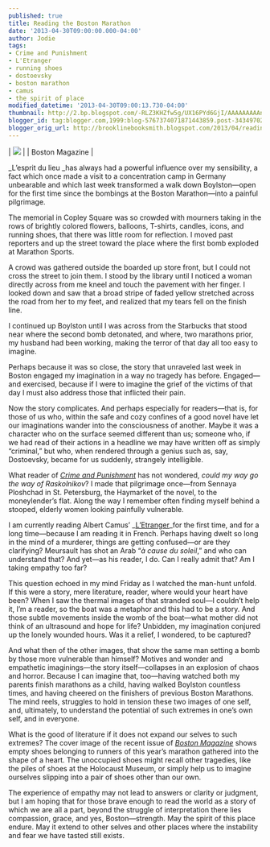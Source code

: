 ```yaml
---
published: true
title: Reading the Boston Marathon
date: '2013-04-30T09:00:00.000-04:00'
author: Jodie
tags:
- Crime and Punishment
- L'Etranger
- running shoes
- dostoevsky
- boston marathon
- camus
- the spirit of place
modified_datetime: '2013-04-30T09:00:13.730-04:00'
thumbnail: http://2.bp.blogspot.com/-RLZ3KHZfw5g/UX16PYd6GjI/AAAAAAAAAnE/vzJSQaQNi1M/s72-c/images+(2).jpg
blogger_id: tag:blogger.com,1999:blog-5767374071871443859.post-3434970295894927396
blogger_orig_url: http://brooklinebooksmith.blogspot.com/2013/04/reading-boston-marathon_30.html
---
```

| [![](http://2.bp.blogspot.com/-RLZ3KHZfw5g/UX16PYd6GjI/AAAAAAAAAnE/vzJSQaQNi1M/s1600/images+(2).jpg)](http://www.bostonmagazine.com/news/blog/2013/04/25/behind-our-may-boston-marathon-cover/) |
| Boston Magazine |

_L’esprit du lieu _has always had a powerful influence over my sensibility, a fact which once made a visit to a concentration camp in Germany unbearable and which last week transformed a walk down Boylston—open for the first time since the bombings at the Boston Marathon—into a painful pilgrimage.

The memorial in Copley Square was so crowded with mourners taking in the rows of brightly colored flowers, balloons, T-shirts, candles, icons, and running shoes, that there was little room for reflection. I moved past reporters and up the street toward the place where the first bomb exploded at Marathon Sports.

A crowd was gathered outside the boarded up store front, but I could not cross the street to join them. I stood by the library until I noticed a woman directly across from me kneel and touch the pavement with her finger. I looked down and saw that a broad stripe of faded yellow stretched across the road from her to my feet, and realized that my tears fell on the finish line.

I continued up Boylston until I was across from the Starbucks that stood near where the second bomb detonated, and where, two marathons prior, my husband had been working, making the terror of that day all too easy to imagine.

Perhaps because it was so close, the story that unraveled last week in Boston engaged my imagination in a way no tragedy has before. Engaged—and exercised, because if I were to imagine the grief of the victims of that day I must also address those that inflicted their pain.

Now the story complicates. And perhaps especially for readers—that is, for those of us who, within the safe and cozy confines of a good novel have let our imaginations wander into the consciousness of another. Maybe it was a character who on the surface seemed different than us; someone who, if we had read of their actions in a headline we may have written off as simply “criminal,” but who, when rendered through a genius such as, say, Dostoevsky, became for us suddenly, strangely intelligible.

What reader of _[Crime and Punishment](http://www.brooklinebooksmith-shop.com/book/9780679734505)_ has not wondered, _could my way go the way of Raskolnikov_? I made that pilgrimage once—from Sennaya Ploshchad in St. Petersburg, the Haymarket of the novel, to the moneylender’s flat. Along the way I remember often finding myself behind a stooped, elderly women looking painfully vulnerable.

I am currently reading Albert Camus’ _[L’Etranger](http://www.brooklinebooksmith-shop.com/book/9780679720201)_for the first time, and for a long time—because I am reading it in French. Perhaps having dwelt so long in the mind of a murderer, things are getting confused—or are they clarifying? Meursault has shot an Arab “_à cause du soleil_,” and who can understand that? And yet—as his reader, I do. Can I really admit that? Am I taking empathy too far?

This question echoed in my mind Friday as I watched the man-hunt unfold. If this were a story, mere literature, reader, where would your heart have been? When I saw the thermal images of that stranded soul—I couldn’t help it, I’m a reader, so the boat was a metaphor and this had to be a story. And those subtle movements inside the womb of the boat—what mother did not think of an ultrasound and hope for life? Unbidden, my imagination conjured up the lonely wounded hours. Was it a relief, I wondered, to be captured?

And what then of the other images, that show the same man setting a bomb by those more vulnerable than himself? Motives and wonder and empathetic imaginings—the story itself—collapses in an explosion of chaos and horror. Because I can imagine that, too—having watched both my parents finish marathons as a child, having walked Boylston countless times, and having cheered on the finishers of previous Boston Marathons. The mind reels, struggles to hold in tension these two images of one self, and, ultimately, to understand the potential of such extremes in one’s own self, and in everyone.

What is the good of literature if it does not expand our selves to such extremes? The cover image of the recent issue of _[Boston Magazine](http://www.bostonmagazine.com/news/blog/2013/04/25/behind-our-may-boston-marathon-cover/)_ shows empty shoes belonging to runners of this year’s marathon gathered into the shape of a heart. The unoccupied shoes might recall other tragedies, like the piles of shoes at the Holocaust Museum, or simply help us to imagine ourselves slipping into a pair of shoes other than our own.

The experience of empathy may not lead to answers or clarity or judgment, but I am hoping that for those brave enough to read the world as a story of which we are all a part, beyond the struggle of interpretation there lies compassion, grace, and yes, Boston—strength. May the spirit of this place endure. May it extend to other selves and other places where the instability and fear we have tasted still exists.